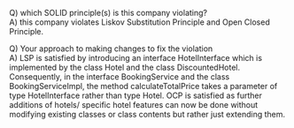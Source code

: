 Q) which SOLID principle(s) is this company violating?  
A) this company violates Liskov Substitution Principle and Open Closed Principle.  

Q) Your approach to making changes to fix the violation  
A) LSP is satisfied by introducing an interface HotelInterface which is implemented by the class Hotel and the class DiscountedHotel.
Consequently, in the interface BookingService and the class BookingServiceImpl, the method calculateTotalPrice takes a parameter of type HotelInterface rather than type Hotel.
OCP is satisfied as further additions of hotels/ specific hotel features can now be done without modifying existing classes or class contents but rather just extending them.